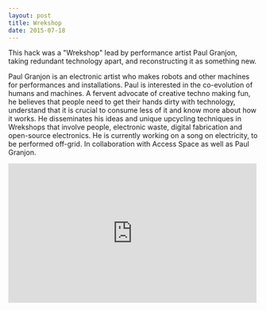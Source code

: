 ```yaml
---
layout: post
title: Wrekshop
date: 2015-07-18
---
```


This hack was a "Wrekshop" lead by performance artist Paul Granjon,
taking redundant technology apart, and reconstructing it as something
new.

Paul Granjon is an electronic artist who makes robots and other
machines for performances and installations. Paul is interested in the
co-evolution of humans and machines. A fervent advocate of creative
techno making fun, he believes that people need to get their hands
dirty with technology, understand that it is crucial to consume less
of it and know more about how it works. He disseminates his ideas and
unique upcycling techniques in Wrekshops that involve people,
electronic waste, digital fabrication and open-source electronics. He
is currently working on a song on electricity, to be performed
off-grid. In collaboration with Access Space as well as Paul Granjon.

<iframe src="https://player.vimeo.com/video/133991744" width="500" height="281" frameborder="0" webkitallowfullscreen mozallowfullscreen allowfullscreen></iframe>
